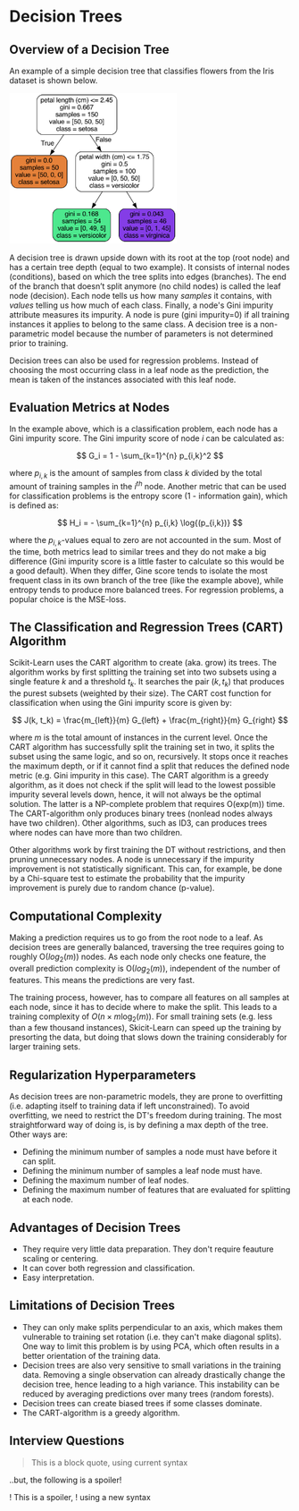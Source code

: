 # Decision Trees

## Overview of a Decision Tree

An example of a simple decision tree that classifies flowers from the Iris dataset is shown below.

<img src="https://github.com/louisds/Machine-Learning/blob/main/Classical-Supervised-Learning/Trees-and-Random-Forests/images/tree.png"  width="300">

A decision tree is drawn upside down with its root at the top (root node) and has a certain tree depth (equal to two example). It consists of internal nodes (conditions), based on which the tree splits into edges (branches). The end of the branch that doesn’t split anymore (no child nodes) is called the leaf node (decision). Each node tells us how many $samples$ it contains, with $values$ telling us how much of each class. Finally, a node's Gini impurity attribute measures its impurity. A node is pure (gini impurity=0) if all training instances it applies to belong to the same class. A decision tree is a non-parametric model because the number of parameters is not determined prior to training. 

Decision trees can also be used for regression problems. Instead of choosing the most occurring class in a leaf node as the prediction, the mean is taken of the instances associated with this leaf node. 

## Evaluation Metrics at Nodes

In the example above, which is a classification problem, each node has a Gini impurity score. The Gini impurity score of node $i$ can be calculated as:

$$
G_i = 1 - \sum_{k=1}^{n} p_{i,k}^2
$$

where $p_{i,k}$ is the amount of samples from class $k$ divided by the total amount of training samples in the $i^{th}$ node. Another metric that can be used for classification problems is the entropy score (1 - information gain), which is defined as:

$$
H_i = - \sum_{k=1}^{n} p_{i,k} \log{(p_{i,k})}
$$

where the $p_{i,k}$-values equal to zero are not accounted in the sum. Most of the time, both metrics lead to similar trees and they do not make a big difference (Gini impurity score is a little faster to calculate so this would be a good default). When they differ, Gine score tends to isolate the most frequent class in its own branch of the tree (like the example above), while entropy tends to produce more balanced trees. For regression problems, a popular choice is the MSE-loss. 

## The Classification and Regression Trees (CART) Algorithm

Scikit-Learn uses the CART algorithm to create (aka. grow) its trees. The algorithm works by first splitting the training set into two subsets using a single feature $k$ and a threshold $t_k$. It searches the pair $(k, t_k)$ that produces the purest subsets (weighted by their size). The CART cost function for classification when using the Gini impurity score is given by:

$$
J(k, t_k) = \frac{m_{left}}{m} G_{left} + \frac{m_{right}}{m} G_{right}
$$

where $m$ is the total amount of instances in the current level. Once the CART algorithm has successfully split the training set in two, it splits the subset using the same logic, and so on, recursively. It stops once it reaches the maximum depth, or if it cannot find a split that reduces the defined node metric (e.g. Gini impurity in this case). The CART algorithm is a greedy algorithm, as it does not check if the split will lead to the lowest possible impurity several levels down, hence, it will not always be the optimal solution. The latter is a NP-complete problem that requires O(exp(m)) time. The CART-algorithm only produces binary trees (nonlead nodes always have two children). Other algorithms, such as ID3, can produces trees where nodes can have more than two children.

Other algorithms work by first training the DT without restrictions, and then pruning unnecessary nodes. A node is unnecessary if the impurity improvement is not statistically significant. This can, for example, be done by a Chi-square test to estimate the probability that the impurity improvement is purely due to random chance (p-value). 

## Computational Complexity

Making a prediction requires us to go from the root node to a leaf. As decision trees are generally balanced, traversing the tree requires going to roughly O($log_2(m)$) nodes. As each node only checks one feature, the overall prediction complexity is O($log_2(m)$), independent of the number of features. This means the predictions are very fast.

The training process, however, has to compare all features on all samples at each node, since it has to decide where to make the split. This leads to a training complexity of $O(n \times m \log_2(m))$. For small training sets (e.g. less than a few thousand instances), Skicit-Learn can speed up the training by presorting the data, but doing that slows down the training considerably for larger training sets. 

## Regularization Hyperparameters

As decision trees are non-parametric models, they are prone to overfitting (i.e. adapting itself to training data if left unconstrained). To avoid overfitting, we need to restrict the DT's freedom during training. The most straightforward way of doing is, is by defining a max depth of the tree. Other ways are:

* Defining the minimum number of samples a node must have before it can split.
* Defining the minimum number of samples a leaf node must have.
* Defining the maximum number of leaf nodes.
* Defining the maximum number of features that are evaluated for splitting at each node.

## Advantages of Decision Trees

* They require very little data preparation. They don't require feauture scaling or centering.
* It can cover both regression and classification.
* Easy interpretation.

## Limitations of Decision Trees

* They can only make splits perpendicular to an axis, which makes them vulnerable to training set rotation (i.e. they can't make diagonal splits). One way to limit this problem is by using PCA, which often results in a better orientation of the training data. 
* Decision trees are also very sensitive to small variations in the training data. Removing a single observation can already drastically change the decision tree, hence leading to a high variance. This instability can be reduced by averaging predictions over many trees (random forests). 
* Decision trees can create biased trees if some classes dominate.
* The CART-algorithm is a greedy algorithm.

## Interview Questions

> This is a block quote,
> using current syntax

..but, the following is a spoiler!

! This is a spoiler,
! using a new syntax
